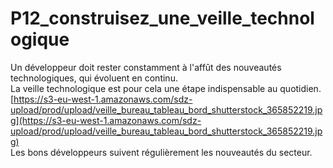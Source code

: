 # P12_construisez_une_veille_technologique  
Un développeur doit rester constamment à l'affût des nouveautés technologiques, qui évoluent en continu.  
La veille technologique est pour cela une étape indispensable au quotidien.  
[https://s3-eu-west-1.amazonaws.com/sdz-upload/prod/upload/veille_bureau_tableau_bord_shutterstock_365852219.jpg](https://s3-eu-west-1.amazonaws.com/sdz-upload/prod/upload/veille_bureau_tableau_bord_shutterstock_365852219.jpg)  
Les bons développeurs suivent régulièrement les nouveautés du secteur.  
